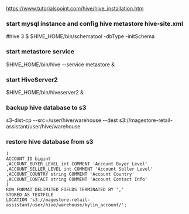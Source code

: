 https://www.tutorialspoint.com/hive/hive_installation.htm

### start mysql instance and config hive metastore hive-site.xml

#hive 3
  $ $HIVE_HOME/bin/schematool -dbType <db type> -initSchema


### start metastore service
$HIVE_HOME/bin/hive --service metastore &

### start HiveServer2
$HIVE_HOME/bin/hiveserver2 &

### backup hive database to s3
s3-dist-cp --src=/user/hive/warehouse --dest s3://magestore-retail-assistant/user/hive/warehouse

### restore hive database from s3
```CREATE TABLE KYLIN_ACCOUNT
(
ACCOUNT_ID bigint
,ACCOUNT_BUYER_LEVEL int COMMENT 'Account Buyer Level'
,ACCOUNT_SELLER_LEVEL int COMMENT 'Account Seller Level'
,ACCOUNT_COUNTRY string COMMENT 'Account Country'
,ACCOUNT_CONTACT string COMMENT 'Account Contact Info'
)
ROW FORMAT DELIMITED FIELDS TERMINATED BY ','
STORED AS TEXTFILE
LOCATION 's3://magestore-retail-assistant/user/hive/warehouse/kylin_account/';
```
